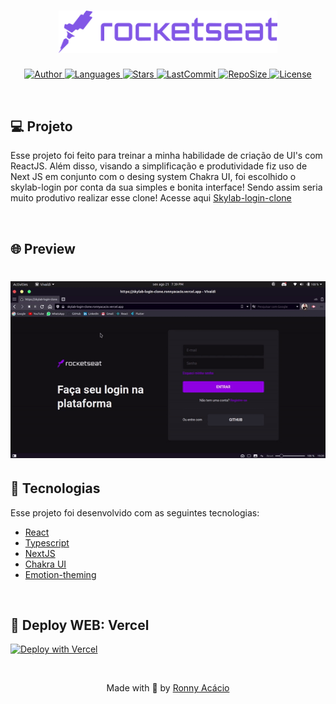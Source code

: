 <h1 align="center">
  <img alt="Rocketseat" title="#delicinha" src="./.github/rocketseat.svg" width="350px" />
</h1>

<p align="center">
  <a href="https://github.com/ronnyacacio">
    <img alt="Author" src="https://img.shields.io/badge/author-ronnyacacio-8257e5?style=flat-square">
  </a>

  <a href="#">
    <img alt="Languages" src="https://img.shields.io/github/languages/count/ronnyacacio/skylab-login-clone?color=8257e5&style=flat-square">
  </a>

  <a href="https://github.com/ronnyacacio/skylab-login-clone/stargazers">
    <img alt="Stars" src="https://img.shields.io/github/stars/ronnyacacio/skylab-login-clone?color=8257e5&style=flat-square">
  </a>

  <a href="https://github.com/ronnyacacio/skylab-login-clone/commits/master">
    <img alt="LastCommit" src="https://img.shields.io/github/last-commit/ronnyacacio/skylab-login-clone?color=8257e5&style=flat-square">
  </a>

  <a href="#">
    <img alt="RepoSize" src="https://img.shields.io/github/repo-size/ronnyacacio/skylab-login-clone?color=8257e5&style=flat-square">
  </a>

  <a href="https://github.com/ronnyacacio/skylab-login-clone/blob/master/LICENSE.md">
    <img alt="License" src="https://img.shields.io/badge/license-MIT-brightgreen?color=8257e5&style=flat-square">
  </a>
</p>

<br />

## 💻 Projeto

Esse projeto foi feito para treinar a minha habilidade de criação de UI's com ReactJS. Além disso, visando a simplificação e produtividade fiz uso de Next JS em conjunto com o desing system Chakra UI, foi escolhido o skylab-login por conta da sua simples e bonita interface! Sendo assim seria muito produtivo realizar esse clone! Acesse aqui [Skylab-login-clone](https://skylab-login-clone-gamma.vercel.app)

<br />

## 🌐 Preview

<h1 align="center">
    <img src=".github/skylab-login.gif" />
</h1>

## 🚀 Tecnologias

Esse projeto foi desenvolvido com as seguintes tecnologias:

- [React](https://reactjs.org)
- [Typescript](https://www.typescriptlang.org/)
- [NextJS](https://styled-components.com/)
- [Chakra UI](https://chakra-ui.com)
- [Emotion-theming](https://emotion.sh/docs/theming)

<br />

## 🔨 Deploy WEB: Vercel

[![Deploy with Vercel](https://vercel.com/button?color=000)](https://vercel.com/ronnyacacio/skylab-login-clone)

<br />

<p align="center">
  Made with 💜 by <a href="https://www.linkedin.com/in/ronnyacacio/"> Ronny Acácio </a>
</p>
